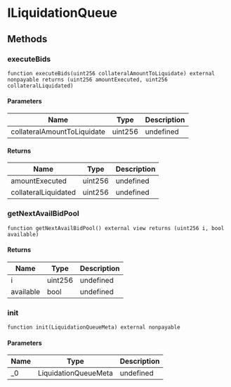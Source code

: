 # ILiquidationQueue









## Methods

### executeBids

```solidity
function executeBids(uint256 collateralAmountToLiquidate) external nonpayable returns (uint256 amountExecuted, uint256 collateralLiquidated)
```





#### Parameters

| Name | Type | Description |
|---|---|---|
| collateralAmountToLiquidate | uint256 | undefined |

#### Returns

| Name | Type | Description |
|---|---|---|
| amountExecuted | uint256 | undefined |
| collateralLiquidated | uint256 | undefined |

### getNextAvailBidPool

```solidity
function getNextAvailBidPool() external view returns (uint256 i, bool available)
```






#### Returns

| Name | Type | Description |
|---|---|---|
| i | uint256 | undefined |
| available | bool | undefined |

### init

```solidity
function init(LiquidationQueueMeta) external nonpayable
```





#### Parameters

| Name | Type | Description |
|---|---|---|
| _0 | LiquidationQueueMeta | undefined |




